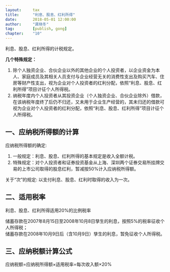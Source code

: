 ```yaml
---                                                                        
layout:     tax                                            
title:      "利息、股息、红利所得"                                                                       
date:       2018-05-01 12:00:00                                                                           
author:     "龚晓冬"                                      
tag:		[publish, gong]                                
chapter:	"10"
---
```


利息、股息、红利所得的计税规定。

**几个特殊规定：**   
1. 除个人独资企业、合伙企业以外的其他企业的个人投资者，以企业资金为本人、家庭成员及其相关人员支付与企业经营无关的消费性支出及购买汽车、住房等财产性支出，视为企业对个人投资者的红利分配，依照“利息、股息、红利所得”项目计征个人所得税。  
2. 纳税年度内个人投资者从其投资企业（个人独资企业、合伙企业除外）借款，在该纳税年度终了后仍不归还，又未用于企业生产经营的，其未归还的借款可视为企业对个人投资者的红利分配，依照“利息、股息、红利所得”项目计征个人所得税。

## 一、应纳税所得额的计算 

应纳税所得额的确定:  
1. 一般规定：利息、股息、红利所得的基本规定是收入全额计税。  
2. 特殊规定：对个人投资者和证券投资基金从上海、深圳两个证券交易所挂牌交易的上市公司取得的股息红利，暂减按50%计入应纳税所得额。 

关于“次”的规定: 以支付利息、股息、红利时取得的收入为一次。

## 二、适用税率 

利息、股息、红利所得适用20%的比例税率 

储蓄存款在2007年8月15日至2008年10月8日孳生的利息，按照5%的税率征收个人所得税；  
储蓄存款在2008年10月9日后（含10月9日）孳生的利息，暂免征收个人所得税。   

## 三、应纳税额计算公式  

应纳税额=应纳税所得额&#215;适用税率=每次收入额&#215;20%  

